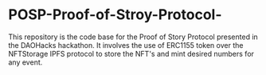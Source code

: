 # POSP-Proof-of-Stroy-Protocol-
This repository is the code base for the Proof of Story Protocol presented in the DAOHacks hackathon. It involves the use of ERC1155 token over the NFTStorage IPFS protocol to store the NFT's and mint desired numbers for any event.
